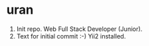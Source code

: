 # uran
1. Init repo. Web Full Stack Developer (Junior).
2. Text for initial commit :-) Yii2 installed.
